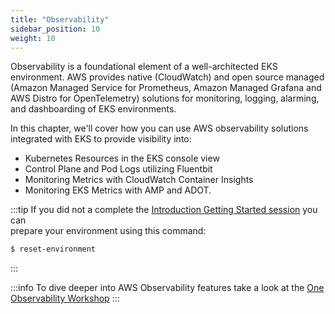 ```yaml
---
title: "Observability"
sidebar_position: 10
weight: 10
---
```


Observability is a foundational element of a well-architected EKS environment. AWS provides native (CloudWatch) and open source managed (Amazon Managed Service for Prometheus, Amazon Managed Grafana and AWS Distro for OpenTelemetry) solutions for monitoring, logging, alarming, and dashboarding of EKS environments.

In this chapter,  we'll cover how you can use AWS observability solutions integrated with EKS to provide visibility into:

* Kubernetes Resources in the EKS console view
* Control Plane and Pod Logs utilizing Fluentbit
* Monitoring Metrics with CloudWatch Container Insights
* Monitoring EKS Metrics with AMP and ADOT.

:::tip If you did not a complete the [Introduction Getting Started session](../introduction/getting-started/finish.md) you can  
prepare your environment using this command:

```bash timeout=300 wait=30
$ reset-environment 
```

:::

:::info
To dive deeper into AWS Observability features take a look at the [One Observability Workshop](https://observability.workshop.aws)
:::
